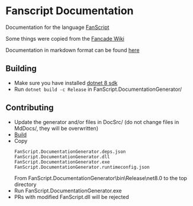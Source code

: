 # Fanscript Documentation

Documentation for the language [FanScript](https://github.com/BitcoderCZ/FanScript)

Some things were copied from the [Fancade Wiki](https://www.fancade.com/wiki/home)

Documentation in markdown format can be found [here](MdDocs/README.md)

## Building
- Make sure you have installed [dotnet 8 sdk](https://dotnet.microsoft.com/en-us/download/dotnet/8.0)
- Run `dotnet build -c Release` in FanScript.DocumentationGenerator/

## Contributing

- Update the generator and/or files in DocSrc/ (do not change files in MdDocs/, they will be overwritten)
- [Build](#building)
- Copy
    ```
    FanScript.DocumentationGenerator.deps.json
    FanScript.DocumentationGenerator.dll
    FanScript.DocumentationGenerator.exe
    FanScript.DocumentationGenerator.runtimeconfig.json
    ```
    From FanScript.DocumentationGenerator\bin\Release\net8.0 to the top directory
- Run FanScript.DocumentationGenerator.exe
- PRs with modified FanScript.dll will be rejected